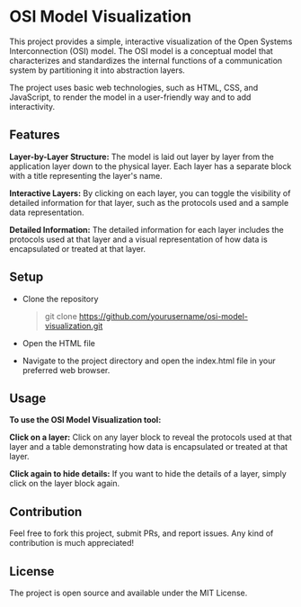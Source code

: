 # OSI Model Visualization

This project provides a simple, interactive visualization of the Open Systems Interconnection (OSI) model. The OSI model is a conceptual model that characterizes and standardizes the internal functions of a communication system by partitioning it into abstraction layers.

The project uses basic web technologies, such as HTML, CSS, and JavaScript, to render the model in a user-friendly way and to add interactivity.

## Features

**Layer-by-Layer Structure:** The model is laid out layer by layer from the application layer down to the physical layer. Each layer has a separate block with a title representing the layer's name.

**Interactive Layers:** By clicking on each layer, you can toggle the visibility of detailed information for that layer, such as the protocols used and a sample data representation.

**Detailed Information:** The detailed information for each layer includes the protocols used at that layer and a visual representation of how data is encapsulated or treated at that layer.

## Setup

+ Clone the repository
  
  >git clone https://github.com/yourusername/osi-model-visualization.git
  
+ Open the HTML file
  
+ Navigate to the project directory and open the index.html file in your preferred web browser.

## Usage

**To use the OSI Model Visualization tool:**

**Click on a layer:** Click on any layer block to reveal the protocols used at that layer and a table demonstrating how data is encapsulated or treated at that layer.

**Click again to hide details:** If you want to hide the details of a layer, simply click on the layer block again.

## Contribution

Feel free to fork this project, submit PRs, and report issues. Any kind of contribution is much appreciated!

## License

The project is open source and available under the MIT License.
